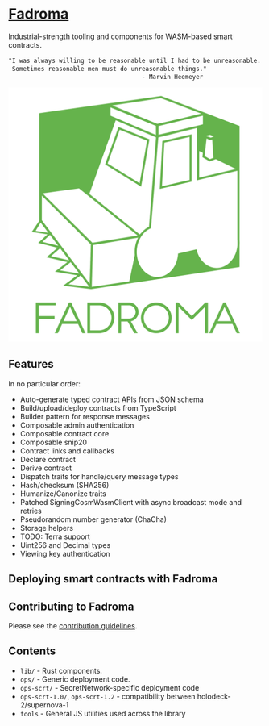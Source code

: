 # [Fadroma](https://fadroma.tech)

Industrial-strength tooling and components for WASM-based smart contracts.

```
"I was always willing to be reasonable until I had to be unreasonable.
 Sometimes reasonable men must do unreasonable things."
                                     - Marvin Heemeyer
```

![](/doc/logo.svg)

## Features

In no particular order:

* Auto-generate typed contract APIs from JSON schema
* Build/upload/deploy contracts from TypeScript
* Builder pattern for response messages
* Composable admin authentication
* Composable contract core
* Composable snip20
* Contract links and callbacks
* Declare contract
* Derive contract
* Dispatch traits for handle/query message types
* Hash/checksum (SHA256)
* Humanize/Canonize traits 
* Patched SigningCosmWasmClient with async broadcast mode and retries
* Pseudorandom number generator (ChaCha)
* Storage helpers
* TODO: Terra support
* Uint256 and Decimal types
* Viewing key authentication

## Deploying smart contracts with Fadroma

## Contributing to Fadroma

Please see the [contribution guidelines](CONTRIBUTING.md).

## Contents

* `lib/` - Rust components. 
* `ops/` - Generic deployment code.
* `ops-scrt/` - SecretNetwork-specific deployment code
* `ops-scrt-1.0/`, `ops-scrt-1.2` - compatibility between holodeck-2/supernova-1
* `tools` - General JS utilities used across the library
